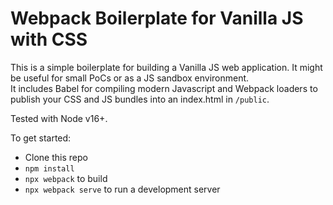 # Webpack Boilerplate for Vanilla JS with CSS

This is a simple boilerplate for building a Vanilla JS web application. It might be useful for small PoCs or as a JS sandbox environment.  
It includes Babel for compiling modern Javascript and Webpack loaders to publish your CSS and JS bundles into an index.html in `/public`.  
  
Tested with Node v16+.  
  
To get started:
* Clone this repo
* `npm install`
* `npx webpack` to build
* `npx webpack serve` to run a development server
